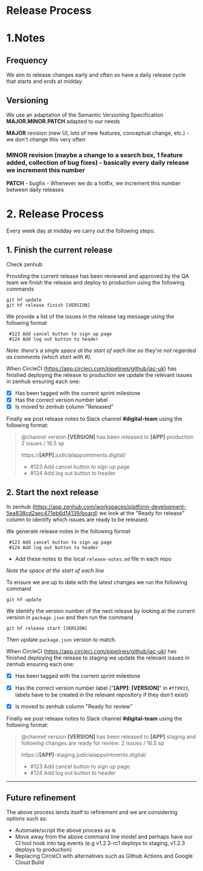 # Release Process

# 1.Notes

## Frequency
We aim to release changes early and often so have a daily release cycle that starts and ends at midday. 


## Versioning
We use an adaptation of the Semantic Versioning Specification **MAJOR.MINOR.PATCH** adapted to our needs


**MAJOR** revision (new UI, lots of new features, conceptual change, etc.) - we don't change this very often

### **MINOR** revision (maybe a change to a search box, 1 feature added, collection of bug fixes) - basically every daily release we increment this number

**PATCH** - bugfix - Whenever we do a hotfix, we increment this number between daily releases


# 2. Release Process
Every week day at midday we carry out the following steps:

## 1. Finish the current release

Check zenhub

Providing the current release has been reviewed and approved by the QA team we finish the release and deploy to production using the following commands 
    
```
git hf update
git hf release finish [VERSION]
```
We provide a list of the issues in the release tag message using the following format
   
``` 
 #123 Add cancel button to sign up page
 #124 Add log out button to header
```

_Note: there's a single space at the start of each line so they're not regarded as comments (which start with #)._

When CircleCI (https://app.circleci.com/pipelines/github/jac-uk) has finished deploying the release to production we update the relevant issues in zenhub ensuring each one:
- [x] Has been tagged with the current sprint milestone
- [x] Has the correct version number label
- [x] Is moved to zenhub column "Released"

Finally we post release notes to Slack channel **#digital-team** using the following format:

> @channel version **[VERSION]** has been released to **[APP]** production
> 2 issues / 16.5 sp
>
> https://**[APP]**.judicialappointments.digital/
>
> * #123 Add cancel button to sign up page
> * #124 Add log out button to header


## 2. Start the next release

In zenhub (https://app.zenhub.com/workspaces/platform-development-5ea838cd2aec471eb6d14139/board) we look at the "Ready for release" column to identify which issues are ready to be released.

We generate release notes in the following format
```
 #123 Add cancel button to sign up page
 #124 Add log out button to header
```

- Add these notes to the local `release-notes.md` file in each repo

_Note the space at the start of each line_

To ensure we are up to date with the latest changes we run the following command
```
git hf update
```

We identify the version number of the next release by looking at the current version in `package.json` and then run the command
```
git hf release start [VERSION]
```
Then update `package.json` version to match.

When CircleCI (https://app.circleci.com/pipelines/github/jac-uk) has finished deploying the release to staging we update the relevant issues in zenhub ensuring each one:
- [x] Has been tagged with the current sprint milestone
- [x] Has the correct version number label ("**[APP]**: **[VERSION]**" in `#ff9933`, labels have to be created in the relevant repository if they don't exist)
- [x] Is moved to zenhub column "Ready for review"


Finally we post release notes to Slack channel **#digital-team** using the following format:

> @channel version **[VERSION]** has been released to **[APP]** staging and following changes are ready for review:
> 2 issues / 16.5 sp
>
> https://**[APP]**-staging.judicialappointments.digital/
>
> * #123 Add cancel button to sign up page
> * #124 Add log out button to header

---

## Future refinement

The above process lends itself to refinement and we are considering options such as:

- Automate/script the above process as is
- Move away from the above command line model and perhaps have our CI tool hook into tag events (e.g v1.2.3-rc1 deploys to staging, v1.2.3 deploys to production)
- Replacing CircleCI with alternatives such as Github Actions and Google Cloud Build

